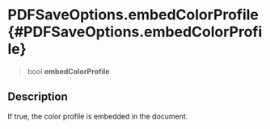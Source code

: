 PDFSaveOptions.embedColorProfile {#PDFSaveOptions.embedColorProfile}
================================

> bool **embedColorProfile**

Description
-----------

If true, the color profile is embedded in the document.

